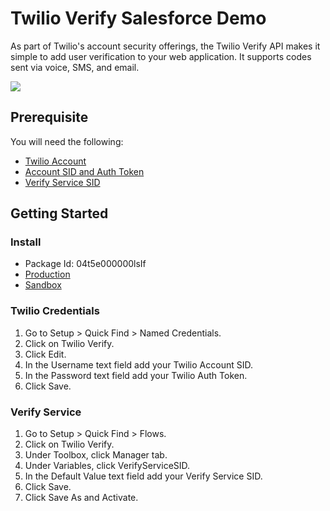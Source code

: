 # Twilio Verify Salesforce Demo

As part of Twilio's account security offerings, the Twilio Verify API makes it simple to add user verification to your web application. It supports codes sent via voice, SMS, and email.

![](./assets/Twilio-Verify-Demo.gif)

## Prerequisite

You will need the following:

- [Twilio Account](https://www.twilio.com/try-twilio)
- [Account SID and Auth Token](https://www.twilio.com/console)
- [Verify Service SID](https://www.twilio.com/console/verify/services)

## Getting Started
### Install

- Package Id: 04t5e000000lsIf
- [Production](https://login.salesforce.com/packaging/installPackage.apexp?p0=04t5e000000lsIf)
- [Sandbox](https://test.salesforce.com/packaging/installPackage.apexp?p0=04t5e000000lsIf)

### Twilio Credentials

1. Go to Setup > Quick Find > Named Credentials.
2. Click on Twilio Verify.
3. Click Edit.
4. In the Username text field add your Twilio Account SID.
5. In the Password text field add your Twilio Auth Token.
6. Click Save.

### Verify Service

1. Go to Setup > Quick Find > Flows.
2. Click on Twilio Verify.
3. Under Toolbox, click Manager tab.
4. Under Variables, click VerifyServiceSID.
5. In the Default Value text field add your Verify Service SID.
6. Click Save.
7. Click Save As and Activate.